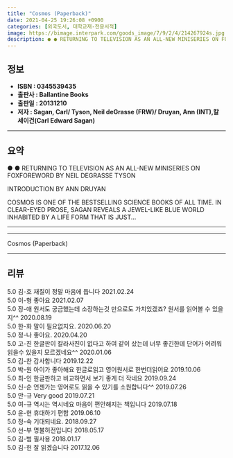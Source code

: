 ```yaml
---
title: "Cosmos (Paperback)"
date: 2021-04-25 19:26:08 +0900
categories: [외국도서, 대학교재-전문서적]
image: https://bimage.interpark.com/goods_image/7/9/2/4/214267924s.jpg
description: ● ● RETURNING TO TELEVISION AS AN ALL-NEW MINISERIES ON FOXFOREWORD BY NEIL DEGRASSE TYSON INTRODUCTION BY ANN DRUYAN COSMOS IS ONE OF THE BESTSELLING SCIE
---
```


## **정보**

- **ISBN : 0345539435**
- **출판사 : Ballantine Books**
- **출판일 : 20131210**
- **저자 : Sagan, Carl/ Tyson, Neil deGrasse (FRW)/ Druyan, Ann (INT),칼 세이건(Carl Edward Sagan)**

------



## **요약**

●  ●  RETURNING TO TELEVISION AS AN ALL-NEW MINISERIES ON FOXFOREWORD BY NEIL DEGRASSE TYSON

INTRODUCTION BY ANN DRUYAN


COSMOS IS ONE OF THE BESTSELLING SCIENCE BOOKS OF ALL TIME. IN CLEAR-EYED PROSE, SAGAN REVEALS A JEWEL-LIKE BLUE WORLD INHABITED BY A LIFE FORM THAT IS JUST... 

------



------


Cosmos (Paperback) 

------


## **리뷰** 

5.0 김-호 재질이 정말 마음에 듭니다 2021.02.24 <br/>5.0 이-형 좋아요  2021.02.07 <br/>5.0 장-애 원서도 궁금했는데 소장하는것 만으로도 가치있겠죠? 원서를 읽어볼 수 있을지^^ 2020.08.19 <br/>5.0 한-화 말이 필요없지요. 2020.06.20 <br/>5.0 정-나 좋아요. 2020.04.20 <br/>5.0 고-진 한글판이 칼라사진이 없다고 하여 같이 샀는데 너무 좋긴한데 단어가 어려워 읽을수 있을지 모르겠네요^^ 2020.01.06 <br/>5.0 김-찬 감사합니다  2019.12.22 <br/>5.0 박-원 아이가 좋아해요 한글로읽고 영어원서로 한번더읽어요 2019.10.06 <br/>5.0 최-인 한글판하고 비교하면서 보기 좋게 더 작네요 2019.09.24 <br/>5.0 신-순 언젠가는 영어로도 읽을 수 있기를 소원합니다^^ 2019.07.26 <br/>5.0 안-규 Very good 2019.07.21 <br/>5.0 여-규 역시는 역시네요 마음이 편안해지는 책입니다 2019.07.18 <br/>5.0 윤-현 휴대하기 편함 2019.06.10 <br/>5.0 정-숙 기대되네요. 2018.09.27 <br/>5.0 선-부 명불허전입니다 2018.05.17 <br/>5.0 김-범 필사용 2018.01.17 <br/>5.0 김-헌 잘 읽겠습니다 2017.12.06 <br/>